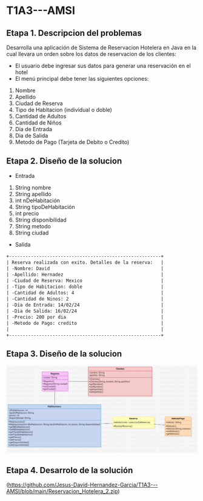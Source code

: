 # T1A3---AMSI

## Etapa 1. Descripcion del problemas

Desarrolla una aplicación de Sistema de Reservacion Hotelera en Java en la cual llevara un orden sobre los datos de reservacion de los clientes:

- El usuario debe ingresar sus datos para generar una reservación en el hotel
- El menú principal debe tener las siguientes opciones:

 1. Nombre
 2. Apellido
 3. Ciudad de Reserva
 4. Tipo de Habitacion (individual o doble)
 5. Cantidad de Adultos
 6. Cantidad de Niños
 7. Dia de Entrada
 8. Dia de Salida
 9. Metodo de Pago (Tarjeta de Debito o Credito)

## Etapa 2. Diseño de la solucion

- Entrada
 1. String nombre
 2. String apellido
 3. int nDeHabitación
 4. String tipoDeHabitación
 5. int precio
 6. String disponibilidad
 7. String metodo
 8. String ciudad
  

- Salida
~~~
+--------------------------------------------------------+
| Reserva realizada con exito. Detalles de la reserva:   |
| -Nombre: David                                         |
| -Apellido: Hernadez                                    |
| -Ciudad de Reserva: Mexico                             |
| -Tipo de Habitacion: doble                             |
| -Cantidad de Adultos: 4                                |
| -Cantidad de Ninos: 2                                  |
| -Dia de Entrada: 14/02/24                              |
| -Dia de Salida: 16/02/24                               |
| -Precio: 200 por dia                                   |
| -Metodo de Pago: credito                               |
|                                                        |
+--------------------------------------------------------+
~~~


## Etapa 3. Diseño de la solucion

![](https://github.com/Jesus-David-Hernandez-Garcia/T1A3---AMSI/blob/main/Diagrama%20de%20Clases%20Hotelera.jpeg)

## Etapa 4. Desarrolo de la solución

(https://github.com/Jesus-David-Hernandez-Garcia/T1A3---AMSI/blob/main/Reservacion_Hotelera_2.zip)
